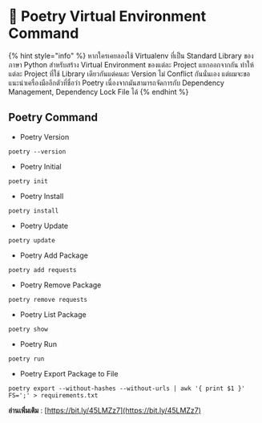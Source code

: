 # 🐍 Poetry Virtual Environment Command

{% hint style="info" %}
หากใครเคยลองใช้ Virtualenv ที่เป็น Standard Library ของภาษา Python สำหรับสร้าง Virtual Environment ของแต่ละ Project แยกออกจากกัน ทำให้แต่ละ Project ที่ใช้ Library เดียวกันแต่คนละ Version ไม่ Conflict กันนั่นเอง แต่ผมจะขอแนะนำเครื่องมืออีกตัวที่ชื่อว่า Poetry เนื่องจากมันสามารถจัดการกับ Dependency Management, Dependency Lock File ได้
{% endhint %}

## **Poetry Command**

* Poetry Version

```
poetry --version
```

* Poetry Initial

```
poetry init
```

* Poetry Install

```
poetry install
```

* Poetry Update

```
poetry update
```

* Poetry Add Package

```
poetry add requests
```

* Poetry Remove Package

```
poetry remove requests
```

* Poetry List Package

```
poetry show
```

* Poetry Run

```
poetry run
```

* Poetry Export Package to File

```
poetry export --without-hashes --without-urls | awk '{ print $1 }' FS=';' > requirements.txt
```

**อ่านเพิ่มเติม** : [https://bit.ly/45LMZz7](https://bit.ly/45LMZz7)
